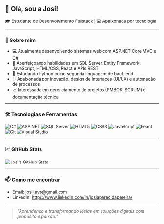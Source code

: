 ## 👋 Olá, sou a Josi!

🎓 Estudante de Desenvolvimento Fullstack | 💻 Apaixonada por tecnologia

---

### 🚀 Sobre mim

- 💻 Atualmente desenvolvendo sistemas web com ASP.NET Core MVC e C#
- 🚀 Aperfeiçoando habilidades em SQL Server, Entity Framework, JavaScript, HTML/CSS, React e APIs REST
- 🧠 Estudando Python como segunda linguagem de back-end
- ✨ Apaixonada por inovação, design de interfaces (UI/UX) e automação de processos
- 📈 Interessada em gerenciamento de projetos (PMBOK, SCRUM) e documentação técnica

---

### 🛠️ Tecnologias e Ferramentas

![C#](https://img.shields.io/badge/-C%23-239120?style=flat-square&logo=c-sharp&logoColor=white)
![ASP.NET](https://img.shields.io/badge/-ASP.NET-512BD4?style=flat-square&logo=dotnet&logoColor=white)
![SQL Server](https://img.shields.io/badge/-SQL%20Server-CC2927?style=flat-square&logo=microsoftsqlserver&logoColor=white)
![HTML5](https://img.shields.io/badge/-HTML5-E34F26?style=flat-square&logo=html5&logoColor=white)
![CSS3](https://img.shields.io/badge/-CSS3-1572B6?style=flat-square&logo=css3)
![JavaScript](https://img.shields.io/badge/-JavaScript-F7DF1E?style=flat-square&logo=javascript&logoColor=black)
![React](https://img.shields.io/badge/-React-61DAFB?style=flat-square&logo=react&logoColor=black)
![Git](https://img.shields.io/badge/-Git-F05032?style=flat-square&logo=git&logoColor=white)
![Visual Studio](https://img.shields.io/badge/-Visual%20Studio-5C2D91?style=flat-square&logo=visualstudio&logoColor=white)

---

### 📈 GitHub Stats

![Josi's GitHub Stats](https://github-readme-stats.vercel.app/api?username=josiavp&show_icons=true&theme=tokyonight)

---

### 📫 Como me encontrar

- Email: josii.avp@gmail.com
- LinkedIn: https://www.linkedin.com/in/josiaparecidapereira/

---

> _"Aprendendo e transformando ideias em soluções digitais com propósito e paixão."_
